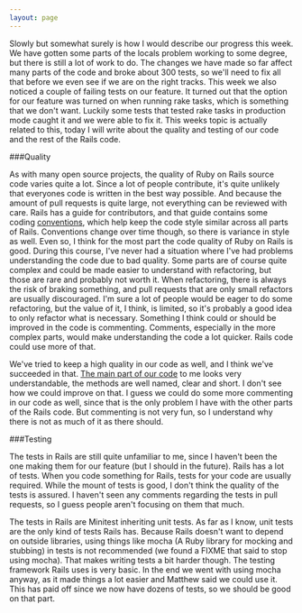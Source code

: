 ```yaml
---
layout: page
---
```


Slowly but somewhat surely is how I would describe our progress this week. We have gotten some parts of the locals problem working to some degree, but there is still a lot of work to do. The changes we have made so far affect many parts of the code and broke about 300 tests, so we'll need to fix all that before we even see if we are on the right tracks. This week we also noticed a couple of failing tests on our feature. It turned out that the option for our feature was turned on when running rake tasks, which is something that we don't want. Luckily some tests that tested rake tasks in production mode caught it and we were able to fix it. This weeks topic is actually related to this, today I will write about the quality and testing of our code and the rest of the Rails code.

###Quality

As with many open source projects, the quality of Ruby on Rails source code varies quite a lot. Since a lot of people contribute, it's quite unlikely that everyones code is written in the best way possible. And because the amount of pull requests is quite large, not everything can be reviewed with care. Rails has a guide for contributors, and that guide contains some coding [conventions](http://edgeguides.rubyonrails.org/contributing_to_ruby_on_rails.html#write-your-code), which help keep the code style similar across all parts of Rails. Conventions change over time though, so there is variance in style as well. Even so, I think for the most part the code quality of Ruby on Rails is good. During this course, I've never had a situation where I've had problems understanding the code due to bad quality. Some parts are of course quite complex and could be made easier to understand with refactoring, but those are rare and probably not worth it. When refactoring, there is always the risk of braking something, and pull requests that are only small refactors are usually discouraged. I'm sure a lot of people would be eager to do some refactoring, but the value of it, I think, is limited, so it's probably a good idea to only refactor what is necessary. Something I think could or should be improved in the code is commenting. Comments, especially in the more complex parts, would make understanding the code a lot quicker. Rails code could use more of that.

We've tried to keep a high quality in our code as well, and I think we've succeeded in that. [The main part of our code](https://github.com/nygrenh/rails/blob/template-eager-loader/actionview/lib/action_view/template_eager_loader.rb) to me looks very understandable, the methods are well named, clear and short. I don't see how we could improve on that. I guess we could do some more commenting in our code as well, since that is the only problem I have with the other parts of the Rails code. But commenting is not very fun, so I understand why there is not as much of it as there should.

###Testing

The tests in Rails are still quite unfamiliar to me, since I haven't been the one making them for our feature (but I should in the future). Rails has a lot of tests. When you code something for Rails, tests for your code are usually required. While the mount of tests is good, I don't think the quality of the tests is assured. I haven't seen any comments regarding the tests in pull requests, so I guess people aren't focusing on them that much.

The tests in Rails are Minitest inheriting unit tests. As far as I know, unit tests are the only kind of tests Rails has. Because Rails doesn't want to depend on outside libraries, using things like mocha (A Ruby library for mocking and stubbing) in tests is not recommended (we found a FIXME that said to stop using mocha). That makes writing tests a bit harder though. The testing framework Rails uses is very basic. In the end we went with using mocha anyway, as it made things a lot easier and Matthew said we could use it. This has paid off since we now have dozens of tests, so we should be good on that part.
